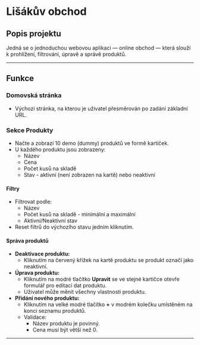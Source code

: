 # Lišákův obchod

## Popis projektu

Jedná se o jednoduchou webovou aplikaci — online obchod — která slouží k prohlížení, filtrování, úpravě a správě produktů.

---

## Funkce

### Domovská stránka

- Výchozí stránka, na kterou je uživatel přesměrován po zadání základní URL.

### Sekce **Produkty**

- Načte a zobrazí 10 demo (dummy) produktů ve formě kartiček.
- U každého produktu jsou zobrazeny:
  - Název
  - Cena
  - Počet kusů na skladě
  - Stav - aktivní (není zobrazen na kartě) nebo neaktivní

#### Filtry

- Filtrovat podle:
  - Název
  - Počet kusů na skladě - minimální a maximální
  - Aktivní/Neaktivní stav
- Reset filtrů do výchozího stavu jedním kliknutím.

#### Správa produktů

- **Deaktivace produktu:**
  - Kliknutím na červený křížek na kartě produktu se produkt označí jako neaktivní.
- **Úprava produktu:**
  - Kliknutím na modré tlačítko **Upravit** se ve stejné kartičce otevře formulář pro editaci dat produktu.
  - Uživatel může měnit všechny vlastnosti produktu.
- **Přidání nového produktu:**
  - Kliknutím na velké modré tlačítko **+** v modrém kolečku umístěném na konci seznamu produktů.
  - Validace:
    - Název produktu je povinný.
    - Cena musí být větší než 0.

---
